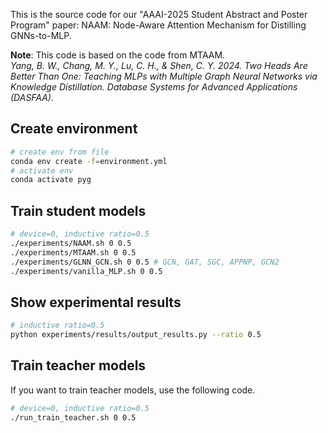 This is the source code for our "AAAI-2025 Student Abstract and Poster Program" paper: NAAM: Node-Aware Attention Mechanism for Distilling GNNs-to-MLP.

**Note**: This code is based on the code from MTAAM.<br>
*Yang, B. W., Chang, M. Y., Lu, C. H., & Shen, C. Y. 2024. Two Heads Are Better Than One: Teaching MLPs with Multiple Graph Neural Networks via Knowledge Distillation. Database Systems for Advanced Applications (DASFAA).*


## Create environment
```sh
# create env from file
conda env create -f=environment.yml
# activate env
conda activate pyg
```

## Train student models
```sh
# device=0, inductive ratio=0.5
./experiments/NAAM.sh 0 0.5
./experiments/MTAAM.sh 0 0.5
./experiments/GLNN_GCN.sh 0 0.5 # GCN, GAT, SGC, APPNP, GCN2
./experiments/vanilla_MLP.sh 0 0.5 
```

## Show experimental results
```sh
# inductive ratio=0.5
python experiments/results/output_results.py --ratio 0.5
```

## Train teacher models
If you want to train teacher models, use the following code.
```sh
# device=0, inductive ratio=0.5
./run_train_teacher.sh 0 0.5
```
